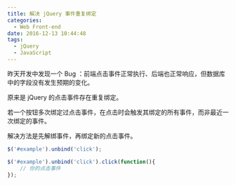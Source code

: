 ```yaml
---
title: 解决 jQuery 事件重复绑定
categories:
  - Web Front-end
date: 2016-12-13 10:44:48
tags:
  - jQuery
  - JavaScript
---
```


昨天开发中发现一个 Bug ：前端点击事件正常执行、后端也正常响应，但数据库中的字段没有发生预期的变化。

原来是 jQuery 的点击事件存在重复绑定。

<!-- more -->

若一个按钮多次绑定过点击事件，在点击时会触发其绑定的所有事件，而非最近一次绑定的事件。

解决方法是先解绑事件，再绑定新的点击事件。

``` js
$('#example').unbind('click');
```

``` js
$('#example').unbind('click').click(function(){
	// 你的点击事件
});
```